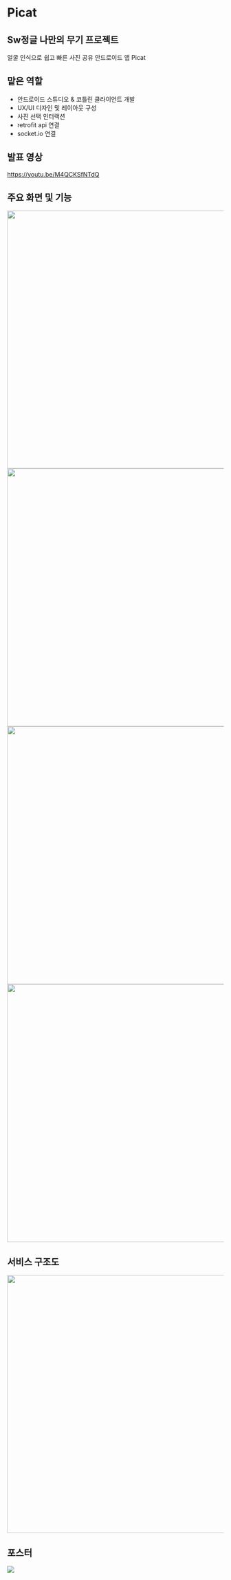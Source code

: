 # Picat
## Sw정글 나만의 무기 프로젝트
얼굴 인식으로 쉽고 빠른 사진 공유 안드로이드 앱 Picat

## 맡은 역할
- 안드로이드 스튜디오 & 코틀린 클라이언트 개발
- UX/UI 디자인 및 레이아웃 구성
- 사진 선택 인터랙션
- retrofit api 연결
- socket.io 연결


## 발표 영상
https://youtu.be/M4QCKSfNTdQ


## 주요 화면 및 기능
<img src = "https://user-images.githubusercontent.com/69448918/215392188-792ba78d-79a0-4cab-9097-ac63ba3efdb3.png" width = "600px">
<img src = "https://user-images.githubusercontent.com/69448918/215392289-abf6c8c2-bee8-4de3-a2d5-730e7b6fbea5.png" width = "600px">
<img src = "https://user-images.githubusercontent.com/69448918/215392314-52be85df-4633-4cc7-b22c-fb7e57ae4140.png" width = "600px">
<img src = "https://user-images.githubusercontent.com/69448918/215392298-ddd876e9-b19a-412d-be3d-708342d2afb0.png" width = "600px">


## 서비스 구조도
<img src = "https://user-images.githubusercontent.com/69448918/215393393-35f6f2c4-46c6-4a1c-9cb7-33732c45c531.png" width = "600px">


## 포스터
<img src = "https://user-images.githubusercontent.com/69448918/215391227-97fd1220-f07f-4861-beff-656e605f8699.png">
